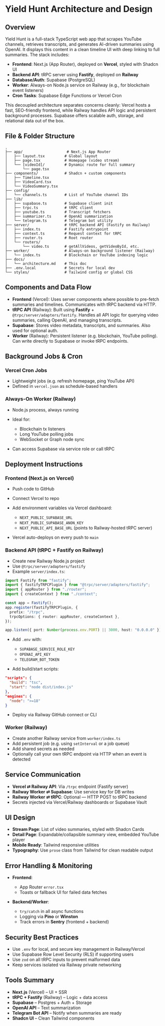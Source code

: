 # Yield Hunt Architecture and Design

## Overview

Yield Hunt is a full-stack TypeScript web app that scrapes YouTube channels, retrieves transcripts, and generates AI-driven summaries using OpenAI. It displays this content in a clean timeline UI with deep linking to full summaries. The stack includes:

- **Frontend**: Next.js (App Router), deployed on **Vercel**, styled with Shadcn UI
- **Backend API**: tRPC server using **Fastify**, deployed on **Railway**
- **Database/Auth**: Supabase (PostgreSQL)
- **Worker**: Always-on Node.js service on Railway (e.g., for blockchain event listeners)
- **Cron Tasks**: Supabase Edge Functions or Vercel Cron

This decoupled architecture separates concerns cleanly: Vercel hosts a fast, SEO-friendly frontend, while Railway handles API logic and persistent background processes. Supabase offers scalable auth, storage, and relational data out of the box.

## File & Folder Structure

```
.
├── app/                    # Next.js App Router
│   ├── layout.tsx         # Global layout
│   ├── page.tsx           # Homepage (video stream)
│   └── [videoId]/         # Dynamic route for full summary
│       └── page.tsx
├── components/            # Shadcn + custom components
│   ├── Timeline.tsx
│   ├── VideoCard.tsx
│   └── VideoSummary.tsx
├── config/
│   └── channels.ts        # List of YouTube channel IDs
├── lib/
│   ├── supabase.ts        # Supabase client init
│   ├── trpc.ts            # tRPC client
│   ├── youtube.ts         # Transcript fetchers
│   ├── summarizer.ts      # OpenAI summarization
│   └── telegram.ts        # Telegram bot utility
├── server/                # tRPC backend API (Fastify on Railway)
│   ├── index.ts           # Fastify entrypoint
│   ├── context.ts         # Request context for tRPC
│   ├── router.ts          # Root router
│   └── routers/
│       └── video.ts       # getAllVideos, getVideoById, etc.
├── worker/                # Always-on background listener (Railway)
│   └── index.ts           # Blockchain or YouTube indexing logic
├── docs/
│   └── architecture.md    # This doc
├── .env.local             # Secrets for local dev
└── styles/                # Tailwind config or global CSS
```

## Components and Data Flow

- **Frontend** (Vercel): Uses server components where possible to pre-fetch summaries and timelines. Communicates with tRPC backend via HTTP.
- **tRPC API** (Railway): Built using **Fastify** + `@trpc/server/adapters/fastify`. Handles all API logic for querying video summaries, calling OpenAI, and managing transcripts.
- **Supabase**: Stores video metadata, transcripts, and summaries. Also used for optional auth.
- **Worker** (Railway): Persistent listener (e.g. blockchain, YouTube polling). Can write directly to Supabase or invoke tRPC endpoints.

## Background Jobs & Cron

### Vercel Cron Jobs

- Lightweight jobs (e.g. refresh homepage, ping YouTube API)
- Defined in `vercel.json` as schedule-based handlers

### Always-On Worker (Railway)

- Node.js process, always running
- Ideal for:

  - Blockchain tx listeners
  - Long YouTube polling jobs
  - WebSocket or Graph node sync

- Can access Supabase via service role or call tRPC

## Deployment Instructions

### Frontend (Next.js on Vercel)

- Push code to GitHub
- Connect Vercel to repo
- Add environment variables via Vercel dashboard:

  - `NEXT_PUBLIC_SUPABASE_URL`
  - `NEXT_PUBLIC_SUPABASE_ANON_KEY`
  - `NEXT_PUBLIC_API_BASE_URL` (points to Railway-hosted tRPC server)

- Vercel auto-deploys on every push to `main`

### Backend API (tRPC + Fastify on Railway)

- Create new Railway Node.js project
- Use `@trpc/server/adapters/fastify`
- Example `server/index.ts`:

```ts
import Fastify from "fastify";
import { fastifyTRPCPlugin } from "@trpc/server/adapters/fastify";
import { appRouter } from "./router";
import { createContext } from "./context";

const app = Fastify();
app.register(fastifyTRPCPlugin, {
  prefix: "/trpc",
  trpcOptions: { router: appRouter, createContext },
});

app.listen({ port: Number(process.env.PORT) || 3000, host: "0.0.0.0" });
```

- Add `.env` with:

  - `SUPABASE_SERVICE_ROLE_KEY`
  - `OPENAI_API_KEY`
  - `TELEGRAM_BOT_TOKEN`

- Add build/start scripts:

```json
"scripts": {
  "build": "tsc",
  "start": "node dist/index.js"
},
"engines": {
  "node": ">=18"
}
```

- Deploy via Railway GitHub connect or CLI

### Worker (Railway)

- Create another Railway service from `worker/index.ts`
- Add persistent job (e.g. using `setInterval` or a job queue)
- Add shared secrets as needed
- Optionally call your own tRPC endpoint via HTTP when an event is detected

## Service Communication

- **Vercel ⇄ Railway API**: Via `/trpc` endpoint (Fastify server)
- **Railway Worker ⇄ Supabase**: Use service key for DB writes
- **Railway Worker ⇄ tRPC**: Optional — HTTP POST to tRPC backend
- Secrets injected via Vercel/Railway dashboards or Supabase Vault

## UI Design

- **Stream Page**: List of video summaries, styled with Shadcn Cards
- **Detail Page**: Expandable/collapsible summary view, embedded YouTube player
- **Mobile Ready**: Tailwind responsive utilities
- **Typography**: Use `prose` class from Tailwind for clean readable output

## Error Handling & Monitoring

- **Frontend**:

  - App Router `error.tsx`
  - Toasts or fallback UI for failed data fetches

- **Backend/Worker**:

  - `try/catch` in all async functions
  - Logging via **Pino** or **Winston**
  - Track errors in **Sentry** (frontend + backend)

## Security Best Practices

- Use `.env` for local, and secure key management in Railway/Vercel
- Use Supabase Row Level Security (RLS) if supporting users
- Use `zod` on all tRPC inputs to prevent malformed data
- Keep services isolated via Railway private networking

## Tools Summary

- **Next.js** (Vercel) – UI + SSR
- **tRPC + Fastify** (Railway) – Logic + data access
- **Supabase** – Postgres + Auth + Storage
- **OpenAI API** – Text summarization
- **Telegram Bot API** – Notify when summaries are ready
- **Shadcn UI** – Clean Tailwind components

